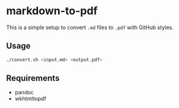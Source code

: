 # markdown-to-pdf

This is a simple setup to convert `.md` files to `.pdf` with GitHub styles.

## Usage

```bash
./convert.sh <input.md> <output.pdf>
```

## Requirements

- pandoc
- wkhtmltopdf
